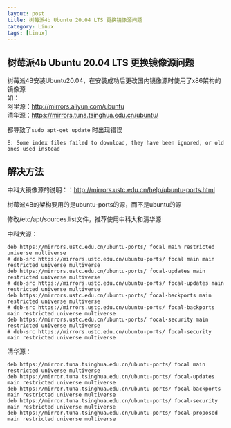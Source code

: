 ```yaml
---
layout: post
title: 树莓派4b Ubuntu 20.04 LTS 更换镜像源问题
category: Linux
tags: [Linux]
---
```


## 树莓派4b Ubuntu 20.04 LTS 更换镜像源问题

树莓派4B安装Ubuntu20.04，在安装成功后更改国内镜像源时使用了x86架构的镜像源  
如：  
阿里源：http://mirrors.aliyun.com/ubuntu  
清华源：https://mirrors.tuna.tsinghua.edu.cn/ubuntu/  

都导致了`sudo apt-get update` 时出现错误
```
E: Some index files failed to download, they have been ignored, or old ones used instead
```
## 解决方法
中科大镜像源的说明：：http://mirrors.ustc.edu.cn/help/ubuntu-ports.html

树莓派4B的架构要用的是ubuntu-ports的源，而不是ubuntu的源

修改/etc/apt/sources.list文件，推荐使用中科大和清华源

中科大源：
```
deb https://mirrors.ustc.edu.cn/ubuntu-ports/ focal main restricted universe multiverse
# deb-src https://mirrors.ustc.edu.cn/ubuntu-ports/ focal main main restricted universe multiverse
deb https://mirrors.ustc.edu.cn/ubuntu-ports/ focal-updates main restricted universe multiverse
# deb-src https://mirrors.ustc.edu.cn/ubuntu-ports/ focal-updates main restricted universe multiverse
deb https://mirrors.ustc.edu.cn/ubuntu-ports/ focal-backports main restricted universe multiverse
# deb-src https://mirrors.ustc.edu.cn/ubuntu-ports/ focal-backports main restricted universe multiverse
deb https://mirrors.ustc.edu.cn/ubuntu-ports/ focal-security main restricted universe multiverse
# deb-src https://mirrors.ustc.edu.cn/ubuntu-ports/ focal-security main restricted universe multiverse
```

清华源：
```
deb https://mirror.tuna.tsinghua.edu.cn/ubuntu-ports/ focal main restricted universe multiverse
deb https://mirror.tuna.tsinghua.edu.cn/ubuntu-ports/ focal-updates main restricted universe multiverse
deb https://mirror.tuna.tsinghua.edu.cn/ubuntu-ports/ focal-backports main restricted universe multiverse
deb https://mirror.tuna.tsinghua.edu.cn/ubuntu-ports/ focal-security main restricted universe multiverse
deb https://mirror.tuna.tsinghua.edu.cn/ubuntu-ports/ focal-proposed main restricted universe multiverse
```

